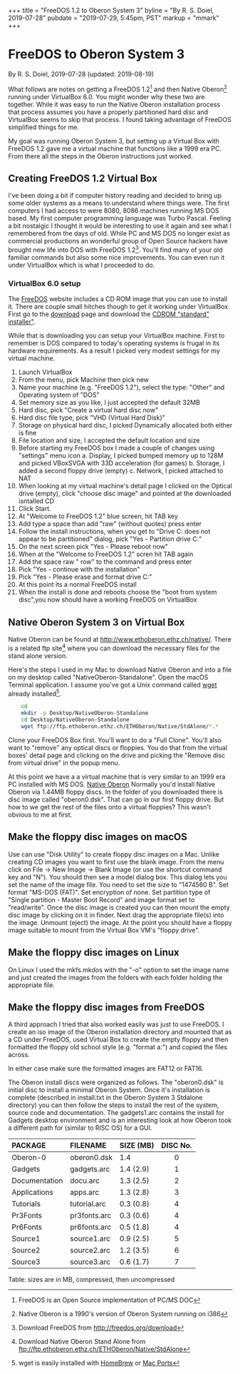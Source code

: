 +++
title = "FreeDOS 1.2 to Oberon System 3"
byline = "By R. S. Doiel, 2019-07-28"
pubdate = "2019-07-29, 5:45pm, PST"
markup = "mmark"
+++


# FreeDOS to Oberon System 3

By R. S. Doiel, 2019-07-28
(updated: 2019-08-19)


What follows are notes on getting a FreeDOS 1.2[^1] and 
then Native Oberon[^2] running under VirtualBox 6.0. You might 
wonder why these two are together. While it was
easy to run the Native Oberon installation process that process
assumes you have a properly partitioned hard disc and VirtualBox
seems to skip that process. I found taking advantage of FreeDOS
simplified things for me.

My goal was running Oberon System 3, but setting up a Virtual Box
with FreeDOS 1.2 gave me a virtual machine that functions like a 
1999 era PC. From there all the steps in the Oberon instructions
just worked.

## Creating FreeDOS 1.2 Virtual Box

I've been doing a bit if computer history reading and decided to
bring up some older systems as a means to understand where
things were.  The first computers I had access to were 8080, 8086
machines running MS DOS based. My first computer programming language
was Turbo Pascal. Feeling a bit nostalgic I thought it would be
interesting to use it again and see what I remembered from the days
of old. While PC and MS DOS no longer exist as commercial productions
an wonderful group of Open Source hackers have brought new life into
DOS with FreeDOS 1.2[^3]. You'll find many of your old familiar commands
but also some nice improvements. You can even run it under VirtualBox
which is what I proceeded to do.

### VirtualBox 6.0 setup

The [FreeDOS](https://freedos.org) website includes a CD ROM image
that you can use to install it. There are couple small hitches though
to get it working under VirtualBox. First go to the [download](https://freedos.org/download) page and download the [CDROM "standard" installer"](http://www.freedos.org/download/download/FD12CD.iso).

While that is downloading you can setup your VirtualBox machine.
First to remember is DOS compared to today's operating systems is
frugal in its hardware requirements. As a result I picked very modest
settings for my virtual machine. 

1. Launch VirtualBox
2. From the menu, pick Machine then pick new
3. Name your machine (e.g. "FreeDOS 1.2"), select the type: "Other" and Operating system of "DOS"
4. Set memory size as you like, I just accepted the default 32MB
5. Hard disc, pick "Create a virtual hard disc now"
6. Hard disc file type, pick "VHD (Virtual Hard Disk)"
7. Storage on physical hard disc, I picked Dynamically allocated both either is fine
8. File location and size, I accepted the default location and size
9. Before starting my FreeDOS box I made a couple of changes using "settings" menu icon
    a. Display, I picked bumped memory up to 128M and picked VBoxSVGA with 33D acceleration (for games)
    b. Storage, I added a second floppy drive (empty)
    c. Network, I picked attached to NAT
10. When looking at my virtual machine's detail page I clicked on the Optical drive (empty), click "choose disc image" and pointed at the downloaded isntalled CD
11. Click Start.
12. At "Welcome to FreeDOS 1.2" blue screen, hit TAB key
13. Add type a space than add "raw" (without quotes) press enter
14. Follow the install instructions, when you get to "Drive C: does not appear to be partitioned" dialog, pick "Yes - Partition drive C:"
15. On the next screen pick "Yes - Please reboot now"
16. When at the "Welcome to FreeDOS 1.2" scren hit TAB again
17. Add the space raw " row" to the command and press enter
18. Pick "Yes - continue with the installation"
19. Pick "Yes - Please erase and format drive C:"
20. At this point its a normal FreeDOS install
21. When the install is done and reboots choose the "boot from system disc",you now should have a working FreeDOS on VirtualBox

## Native Oberon System 3 on Virtual Box

Native Oberon can be found at http://www.ethoberon.ethz.ch/native/.
There is a related ftp site[^4] where you can download the necessary
files for the stand alone version. 

Here's the steps I used in my Mac to download Native Oberon and
into a file on my desktop called "NativeOberon-Standalone". Open
the macOS Terminal application. I assume you've got a Unix
command called [wget](https://en.wikipedia.org/wiki/Wget)
already installed[^5].

```bash
    cd
    mkdir -p Desktop/NativeOberon-Standalone
    cd Desktop/NativeOberon-Standalone
    wget ftp://ftp.ethoberon.ethz.ch/ETHOberon/Native/StdAlone/*.*
```

Clone your FreeDOS Box first. You'll want to do a "Full Clone". You'll
also want to "remove" any optical discs or floppies. You do that from
the virtual boxes' detail page and clicking on the drive and picking the
"Remove disc from virtual drive" in the popup menu.

At this point we have a a virtual machine that is very similar to an 
1999 era PC installed with MS DOS.  [Native Oberon](http://www.ethoberon.ethz.ch/native/) Normally you'd install Native Oberon
via 1.44MB floppy discs.  In the folder of you downloaded there is 
disc image called "oberon0.dsk".  That can go in our first floppy drive. But how to we get the rest of the files onto a virtual floppies? This wasn't obvious to me at first.

## Make the floppy disc images on macOS

Use can use "Disk Utility" to create floppy disc images on a Mac. 
Unlike creating CD images you want to first use the blank image. 
From the menu click on File -> New Image -> Blank Image (or use 
the shortcut command key and "N").  You should then see a model
dialog box. This dialog lets you set the name of the image file. You
need to set the size to "1474560 B". Set format "MS-DOS (FAT)".
Set encryption of none. Set partition type of 
"Single partition - Master Boot Record" and image format set to 
"read/write". Once the disc image is created you can then mount 
the empty disc image by clicking on it in finder. Next drag the 
appropriate file(s) into the image. Unmount (eject) the image.
At the point you should have a floppy image suitable to mount
from the Virtual Box VM's "floppy drive". 

## Make the floppy disc images on Linux

On Linux I used the mkfs.mkdos with the "-o" option to set the 
image name and just created the images from the folders with each 
folder holding the appropriate file.

## Make the floppy disc images from FreeDOS

A third approach I tried that also worked easily was just to use 
FreeDOS.  I create an iso image of the Oberon installation 
directory and mounted that as a CD under FreeDOS, used Virtual Box 
to create the empty floppy and then formatted the floppy old school 
style (e.g. "format a:") and copied the files across.

In either case make sure the formatted images are FAT12 or FAT16.

The Oberon install discs were organized as follows. The 
"oberon0.dsk" is initial disc to install a minimal Oberon System.
Once it's installation is complete (described in install.txt
in the Oberon System 3 Stdalone directory) you can then follow
the steps to install the rest of the system, source code
and documentation. The gadgets1.arc contains the install for 
Gadgets desktop environment and is an interesting look at how
Oberon took a different path for (similar to RISC OS) for a GUI.


| PACKAGE      | FILENAME     | SIZE (MB)  | DISC No. |
| :------------ | :----------- | :--------- | :-----: |
| Oberon-0      | oberon0.dsk  | 1.4        | 0 | 
| Gadgets       | gadgets.arc  | 1.4  (2.9) | 1 | 
| Documentation | docu.arc     | 1.3  (2.5) | 2 | 
| Applications  | apps.arc     | 1.3  (2.8) | 3 | 
| Tutorials     | tutorial.arc | 0.3  (0.8) | 4 | 
| Pr3Fonts      | pr3fonts.arc | 0.3  (0.6) | 4 | 
| Pr6Fonts      | pr6fonts.arc | 0.5  (1.8) | 4 | 
| Source1       | source1.arc  | 0.9  (2.5) | 5 | 
| Source2       | source2.arc  | 1.2  (3.5) | 6 | 
| Source3       | source3.arc  | 0.6  (1.7) | 7 | 
Table: sizes are in MB, compressed, then uncompressed


[^1]: FreeDOS is an Open Source implementation of PC/MS DOC

[^2]: Native Oberon is a 1990's version of Oberon System running on i386

[^3]: Download FreeDOS from http://freedos.org/download

[^4]: Download Native Oberon Stand Alone from ftp://ftp.ethoberon.ethz.ch/ETHOberon/Native/StdAlone

[^5]: wget is easily installed with [HomeBrew](https://brew.sh/) or [Mac Ports](https://www.macports.org/)
